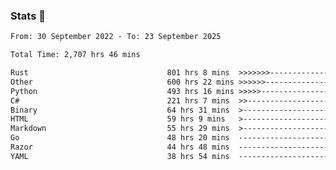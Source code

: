 ### Stats 👋
<!--START_SECTION:waka-->

```txt
From: 30 September 2022 - To: 23 September 2025

Total Time: 2,707 hrs 46 mins

Rust                               801 hrs 8 mins  >>>>>>>------------------   29.59 %
Other                              600 hrs 22 mins >>>>>>-------------------   22.17 %
Python                             493 hrs 16 mins >>>>>--------------------   18.22 %
C#                                 221 hrs 7 mins  >>-----------------------   08.17 %
Binary                             64 hrs 31 mins  >------------------------   02.38 %
HTML                               59 hrs 9 mins   >------------------------   02.18 %
Markdown                           55 hrs 29 mins  >------------------------   02.05 %
Go                                 48 hrs 20 mins  -------------------------   01.79 %
Razor                              44 hrs 48 mins  -------------------------   01.66 %
YAML                               38 hrs 54 mins  -------------------------   01.44 %
```

<!--END_SECTION:waka-->

<!--
**buhaytza2005/buhaytza2005** is a ✨ _special_ ✨ repository because its `README.md` (this file) appears on your GitHub profile.

Here are some ideas to get you started:

- 🔭 I’m currently working on ...
- 🌱 I’m currently learning ...
- 👯 I’m looking to collaborate on ...
- 🤔 I’m looking for help with ...
- 💬 Ask me about ...
- 📫 How to reach me: ...
- 😄 Pronouns: ...
- ⚡ Fun fact: ...
-->


